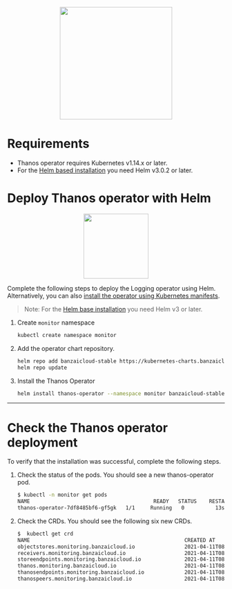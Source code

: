 <p align="center"><img src="./img/logo/thanos_operator_vertical.svg" width="260"></p>
<p align="center">

# Requirements

- Thanos operator requires Kubernetes v1.14.x or later.
- For the [Helm based installation](#deploy-thanos-operator-with-helm) you need Helm v3.0.2 or later.


# Deploy Thanos operator with Helm

<p align="center"><img src="./img/logo/helm.svg" width="150"></p>
<p align="center">

Complete the following steps to deploy the Logging operator using Helm. Alternatively, you can also [install the operator using Kubernetes manifests](./Readme.md).
> Note: For the [Helm base installation](#deploy-thanos-operator-with-helm) you need Helm v3 or later.


1. Create `monitor` namespace
    ```bash
    kubectl create namespace monitor
    ```
1. Add the operator chart repository.
    ```bash
    helm repo add banzaicloud-stable https://kubernetes-charts.banzaicloud.com
    helm repo update
    ```
1. Install the Thanos Operator
    ```bash
    helm install thanos-operator --namespace monitor banzaicloud-stable/thanos-operator
    ```

---

# Check the Thanos operator deployment

To verify that the installation was successful, complete the following steps.

1. Check the status of the pods. You should see a new thanos-operator pod.
    ```bash
    $ kubectl -n monitor get pods
    NAME                                        READY   STATUS    RESTARTS   AGE
    thanos-operator-7df8485bf6-gf5gk   1/1     Running   0          13s
    ```
1. Check the CRDs. You should see the following six new CRDs.
    ```bash
    $  kubectl get crd
    NAME                                                  CREATED AT
    objectstores.monitoring.banzaicloud.io                2021-04-11T08:38:26Z
    receivers.monitoring.banzaicloud.io                   2021-04-11T08:38:26Z
    storeendpoints.monitoring.banzaicloud.io              2021-04-11T08:38:26Z
    thanos.monitoring.banzaicloud.io                      2021-04-11T08:38:26Z
    thanosendpoints.monitoring.banzaicloud.io             2021-04-11T08:38:27Z
    thanospeers.monitoring.banzaicloud.io                 2021-04-11T08:38:27Z
    ```
